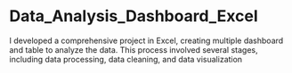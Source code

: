 # Data_Analysis_Dashboard_Excel
I developed a comprehensive project in Excel, creating multiple dashboard and table to analyze the data. This process involved several stages, including data processing, data cleaning, and data visualization

